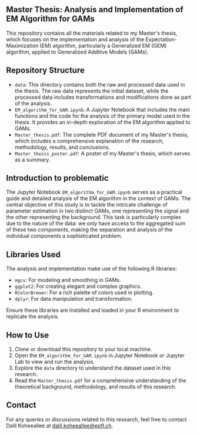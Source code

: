 ## Master Thesis: Analysis and Implementation of EM Algorithm for GAMs

This repository contains all the materials related to my Master's thesis, which focuses on the implementation and analysis of the Expectation-Maximization (EM) algorithm, particularly a Generalized EM (GEM) algorithm, applied to Generalized Additive Models (GAMs).

## Repository Structure

- `data`: This directory contains both the raw and processed data used in the thesis. The raw data represents the initial dataset, while the processed data includes transformations and modifications done as part of the analysis.
- `EM_algorithm_for_GAM.ipynb`: A Jupyter Notebook that includes the main functions and the code for the analysis of the primary model used in the thesis. It provides an in-depth exploration of the EM algorithm applied to GAMs.
- `Master_thesis.pdf`: The complete PDF document of my Master's thesis, which includes a comprehensive explanation of the research, methodology, results, and conclusions.
- `Master_thesis_poster.pdf`: A poster of my Master's thesis, which serves as a summary.

## Introduction to problematic

The Jupyter Notebook `EM_algorithm_for_GAM.ipynb` serves as a practical guide and detailed analysis of the EM algorithm in the context of GAMs. The central objective of this study is to tackle the intricate challenge of parameter estimation in two distinct GAMs, one representing the signal and the other representing the background. This task is particularly complex due to the nature of the data: we only have access to the aggregated sum of these two components, making the separation and analysis of the individual components a sophisticated problem.

## Libraries Used

The analysis and implementation make use of the following R libraries:

- `mgcv`: For modeling and smoothing in GAMs.
- `ggplot2`: For creating elegant and complex graphics.
- `RColorBrewer`: For a rich palette of colors used in plotting.
- `dplyr`: For data manipulation and transformation.

Ensure these libraries are installed and loaded in your R environment to replicate the analysis.

## How to Use

1. Clone or download this repository to your local machine.
2. Open the `EM_algorithm_for_GAM.ipynb` in Jupyter Notebook or Jupyter Lab to view and run the analysis.
3. Explore the `data` directory to understand the dataset used in this research.
4. Read the `Master_thesis.pdf` for a comprehensive understanding of the theoretical background, methodology, and results of this research.

## Contact

For any queries or discussions related to this research, feel free to contact Dalil Koheeallee at dalil.koheeallee@epfl.ch.

